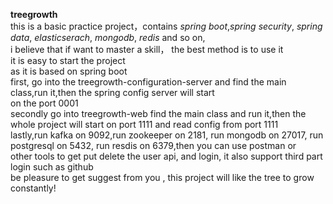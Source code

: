  **treegrowth**  
  this is a basic practice project，contains _spring boot_,_spring security_, _spring data_, _elasticserach_, _mongodb_, _redis_ and so on,  
  i believe that if want to master a skill， the best method is to use it  
  it is easy to start the project  
  as it is based on spring boot  
  first, go into the treegrowth-configuration-server and find the main class,run it,then the spring config server will start  
  on the port 0001  
  secondly go into treegrowth-web find the main class and run it,then the whole project will start on port 1111 and read config from  port 1111  
  lastly,run kafka on 9092,run zookeeper on 2181, run mongodb on 27017, run postgresql on 5432, run resdis on 6379,then you can use postman or  
  other tools to get put delete the user api, and login, it also support third part login such as github  
  be pleasure to get suggest from you , this project will like the tree to grow constantly!
